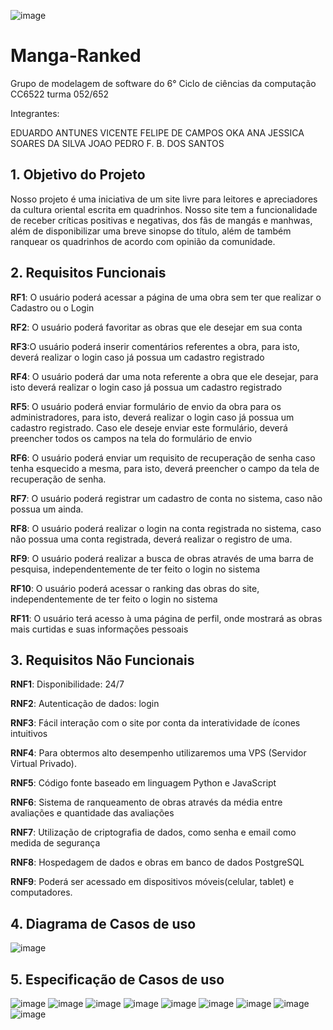 ![image](https://github.com/EduardoAVicente/Manga-Ranked/assets/97367813/3e883716-650b-45dd-844d-989cf04f0096)


# Manga-Ranked
Grupo de modelagem de software do 6° Ciclo de ciências da computação CC6522 turma 052/652

Integrantes:

EDUARDO ANTUNES VICENTE 
FELIPE DE CAMPOS OKA
ANA JESSICA SOARES DA SILVA
JOAO PEDRO F. B. DOS SANTOS


## 1.	Objetivo do Projeto
Nosso projeto é uma iniciativa de um site livre para leitores e apreciadores da cultura oriental escrita em quadrinhos. Nosso site tem a funcionalidade de receber críticas positivas e negativas, dos fãs de mangás e manhwas, além de disponibilizar uma breve sinopse do título, além de também ranquear os quadrinhos de acordo com opinião da comunidade.

## 2.	Requisitos Funcionais
**RF1**: O usuário poderá acessar a página de uma obra sem ter que realizar o Cadastro ou o Login

**RF2**: O usuário poderá favoritar as obras que ele desejar em sua conta

**RF3**:O usuário poderá inserir comentários referentes a obra, para isto, deverá realizar o login caso já possua um cadastro registrado

**RF4**: O usuário poderá dar uma nota referente a obra que ele desejar, para isto deverá realizar o login caso já possua um cadastro registrado

**RF5**: O usuário poderá enviar formulário de envio da obra para os administradores, para isto, deverá realizar o login caso já possua um cadastro registrado. Caso ele deseje enviar este formulário, deverá preencher todos os campos na tela do formulário de envio

**RF6**: O usuário poderá enviar um requisito de recuperação de senha caso tenha esquecido a mesma, para isto, deverá preencher o campo da tela de recuperação de senha.

**RF7**: O usuário poderá registrar um cadastro de conta no sistema, caso não possua um ainda.

**RF8**: O usuário poderá realizar o login na conta registrada no sistema, caso não possua uma conta registrada, deverá realizar o registro de uma.

**RF9**: O usuário poderá realizar a busca de obras através de uma barra de pesquisa, independentemente de ter feito o login no sistema

**RF10**: O usuário poderá acessar o ranking das obras do site, independentemente de ter feito o login no sistema

**RF11**: O usuário terá acesso à uma página de perfil, onde mostrará as obras mais curtidas e suas informações pessoais

## 3.	Requisitos Não Funcionais
**RNF1**: Disponibilidade: 24/7

**RNF2**: Autenticação de dados: login

**RNF3**: Fácil interação com o site por conta da interatividade de ícones intuitivos

**RNF4**: Para obtermos alto desempenho utilizaremos uma VPS (Servidor Virtual Privado).

**RNF5**: Código fonte baseado em linguagem Python e JavaScript

**RNF6**: Sistema de ranqueamento de obras através da média entre avaliações e quantidade das avaliações

**RNF7**: Utilização de criptografia de dados, como senha e email como medida de segurança

**RNF8**: Hospedagem de dados e obras em banco de dados PostgreSQL

**RNF9**: Poderá ser acessado em dispositivos móveis(celular, tablet) e computadores.

## 4.	Diagrama de Casos de uso
 
![image](https://github.com/EduardoAVicente/Manga-Ranked/assets/92233185/dabe0902-6b52-4127-baa6-ea550cd33c66)


## 5.	Especificação de Casos de uso
![image](https://github.com/EduardoAVicente/Manga-Ranked/assets/92233185/6ae464b1-ce9a-4c5a-80c8-23bb7bfb8430)
![image](https://github.com/EduardoAVicente/Manga-Ranked/assets/92233185/91834e13-018c-4fc7-ac29-b72503960a4d)
![image](https://github.com/EduardoAVicente/Manga-Ranked/assets/92233185/58e054aa-328d-4eb4-a52d-34fbb1086472)
![image](https://github.com/EduardoAVicente/Manga-Ranked/assets/92233185/f843bb9c-7562-4d53-af28-a2472f5a11ae)
![image](https://github.com/EduardoAVicente/Manga-Ranked/assets/92233185/80409698-6f05-4a01-9010-5cd4fce5472d)
![image](https://github.com/EduardoAVicente/Manga-Ranked/assets/92233185/6426c4e6-d6cc-4f68-aaa9-0dce1caf5b37)
![image](https://github.com/EduardoAVicente/Manga-Ranked/assets/92233185/805f0de0-aacf-4b73-a05d-aaf55c35adf6)
![image](https://github.com/EduardoAVicente/Manga-Ranked/assets/92233185/2cb127e9-f7be-4526-bd1b-902a3fdc749d)
![image](https://github.com/EduardoAVicente/Manga-Ranked/assets/92233185/b4c0f657-2b46-4c0c-9512-ef3f9d95c3b6)




